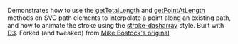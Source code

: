 Demonstrates how to use the [getTotalLength](http://www.w3.org/TR/SVG/paths.html#__svg__SVGPathElement__getTotalLength) and [getPointAtLength](http://www.w3.org/TR/SVG/paths.html#__svg__SVGPathElement__getPointAtLength) methods on SVG path elements to interpolate a point along an existing path, and how to animate the stroke using the [stroke-dasharray](http://www.w3.org/TR/SVG/painting.html#StrokeDasharrayProperty) style. Built with [D3](http://mbostock.github.com/d3/). Forked (and tweaked) from [Mike Bostock's original](http://bl.ocks.org/1313857).